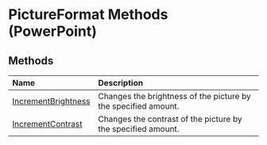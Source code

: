 
# PictureFormat Methods (PowerPoint)

## Methods



|**Name**|**Description**|
|:-----|:-----|
| [IncrementBrightness](4237d547-2c8b-9ed2-f131-6a4fb52ee0a2.md)|Changes the brightness of the picture by the specified amount. |
| [IncrementContrast](ad5c45b2-0193-eda9-a511-4dd9050daee7.md)|Changes the contrast of the picture by the specified amount. |
